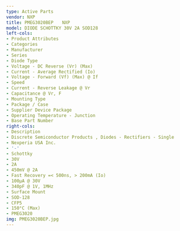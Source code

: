 ```yaml
---
type: Active Parts
vendor: NXP
title: PMEG3020BEP　　NXP
model: DIODE SCHOTTKY 30V 2A SOD128
left-cols:
- Product Attributes
- Categories
- Manufacturer
- Series
- Diode Type
- Voltage - DC Reverse (Vr) (Max)
- Current - Average Rectified (Io)
- Voltage - Forward (Vf) (Max) @ If
- Speed
- Current - Reverse Leakage @ Vr
- Capacitance @ Vr, F
- Mounting Type
- Package / Case
- Supplier Device Package
- Operating Temperature - Junction
- Base Part Number
right-cols:
- Description
- Discrete Semiconductor Products , Diodes - Rectifiers - Single
- Nexperia USA Inc.
- '-'
- Schottky
- 30V
- 2A
- 450mV @ 2A
- Fast Recovery =< 500ns, > 200mA (Io)
- 100µA @ 30V
- 340pF @ 1V, 1MHz
- Surface Mount
- SOD-128
- CFP5
- 150°C (Max)
- PMEG3020
img: PMEG3020BEP.jpg
---
```

